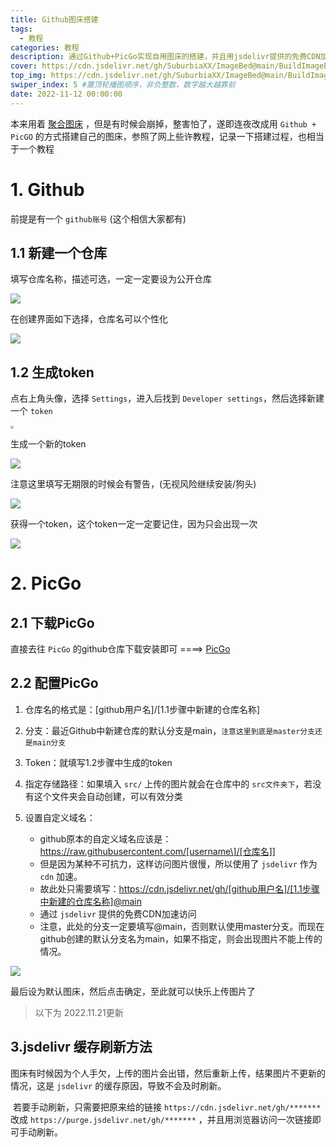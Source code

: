 ```yaml
---
title: Github图床搭建
tags:
  - 教程
categories: 教程
description: 通过Github+PicGo实现自用图床的搭建，并且用jsdelivr提供的免费CDN加速访问
cover: https://cdn.jsdelivr.net/gh/SuburbiaXX/ImageBed@main/BuildImageBed/article_cover.jpg
top_img: https://cdn.jsdelivr.net/gh/SuburbiaXX/ImageBed@main/BuildImageBed/article_cover.jpg
swiper_index: 5	#置顶轮播图顺序，非负整数，数字越大越靠前
date: 2022-11-12 00:00:00
---
```



本来用着 [聚合图床](https://www.superbed.cn) ，但是有时候会崩掉，整害怕了，遂即连夜改成用 `Github + PicGO` 的方式搭建自己的图床，参照了网上些许教程，记录一下搭建过程，也相当于一个教程

# 1. Github

前提是有一个 `github账号` (这个相信大家都有)

## 1.1 新建一个仓库

填写仓库名称，描述可选，一定一定要设为公开仓库

![](https://cdn.jsdelivr.net/gh/SuburbiaXX/ImageBed@main/BuildImageBed/1.1-1.png)

在创建界面如下选择，仓库名可以个性化

![](https://cdn.jsdelivr.net/gh/SuburbiaXX/ImageBed@main/BuildImageBed/1.1-2.png)



## 1.2 生成token

点右上角头像，选择 `Settings`，进入后找到 `Developer settings`，然后选择新建一个 `token`

<img src="https://cdn.jsdelivr.net/gh/SuburbiaXX/ImageBed@main/BuildImageBed/1.2-1.png" style="zoom: 30%;" />

生成一个新的token

![](https://cdn.jsdelivr.net/gh/SuburbiaXX/ImageBed@main/BuildImageBed/1.2-2.png)

注意这里填写无期限的时候会有警告，(无视风险继续安装/狗头)

![](https://cdn.jsdelivr.net/gh/SuburbiaXX/ImageBed@main/BuildImageBed/1.2-3.png)

获得一个token，这个token一定一定要记住，因为只会出现一次

![](https://cdn.jsdelivr.net/gh/SuburbiaXX/ImageBed@main/BuildImageBed/1.2-4.png)



# 2. PicGo

## 2.1 下载PicGo

直接去往 `PicGo` 的github仓库下载安装即可	====>	[PicGo](https://github.com/Molunerfinn/PicGo)



## 2.2 配置PicGo

1. 仓库名的格式是：[github用户名]/[1.1步骤中新建的仓库名称]

2. 分支：最近Github中新建仓库的默认分支是main，`注意这里到底是master分支还是main分支`

3. Token：就填写1.2步骤中生成的token

4. 指定存储路径：如果填入 `src/` 上传的图片就会在仓库中的 `src文件夹下`，若没有这个文件夹会自动创建，可以有效分类

5. 设置自定义域名：
	- github原本的自定义域名应该是：https://raw.githubusercontent.com/[username\]/[仓库名]]
	- 但是因为某种不可抗力，这样访问图片很慢，所以使用了 `jsdelivr` 作为 `cdn` 加速。
	- 故此处只需要填写：https://cdn.jsdelivr.net/gh/[github用户名]/[1.1步骤中新建的仓库名称]@main
	- 通过 `jsdelivr` 提供的免费CDN加速访问
	- 注意，此处的分支一定要填写@main，否则默认使用master分支。而现在github创建的默认分支名为main，如果不指定，则会出现图片不能上传的情况。

![](https://cdn.jsdelivr.net/gh/SuburbiaXX/ImageBed@main/BuildImageBed/2.2-1.png)



最后设为默认图床，然后点击确定，至此就可以快乐上传图片了




> 以下为 2022.11.21更新

## 3.jsdelivr 缓存刷新方法

​	图床有时候因为个人手欠，上传的图片会出错，然后重新上传，结果图片不更新的情况，这是 `jsdelivr` 的缓存原因，导致不会及时刷新。

​	若要手动刷新，只需要把原来给的链接 `https://cdn.jsdelivr.net/gh/*******` 改成 `https://purge.jsdelivr.net/gh/*******` ，并且用浏览器访问一次链接即可手动刷新。
